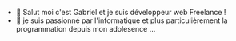 - 👋 Salut moi c'est Gabriel et je suis développeur web Freelance !
- 👀 je suis passionné par l'informatique et plus particulièrement la programmation depuis mon adolesence ...
